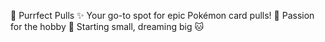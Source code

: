 🐾 Purrfect Pulls
✨ Your go-to spot for epic Pokémon card pulls!
🎊 Passion for the hobby
📍 Starting small, dreaming big 🐱

<!---
PurrfectPulls/PurrfectPulls is a ✨ special ✨ repository because its `README.md` (this file) appears on your GitHub profile.
You can click the Preview link to take a look at your changes.
--->
